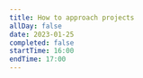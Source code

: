 ```yaml
---
title: How to approach projects
allDay: false
date: 2023-01-25
completed: false
startTime: 16:00
endTime: 17:00
---
```

